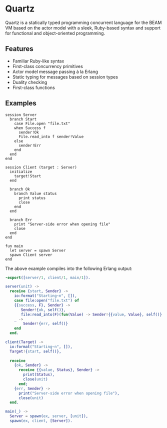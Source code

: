 # Quartz

Quartz is a statically typed programming concurrent language for the BEAM VM based on the actor model with a sleek, Ruby-based syntax and support for functional and object-oriented programming.

## Features

* Familiar Ruby-like syntax
* First-class concurrency primitives
* Actor model message passing à la Erlang
* Static typing for messages based on session types
* Duality checking
* First-class functions

## Examples

```
session Server
  branch Start
    case File.open "file.txt"
    when Success f
      sender!Ok
      File.read_into f sender!Value
    else
      sender!Err
    end
  end
end

session Client (target : Server)
  initialize
    target!Start
  end

  branch Ok
    branch Value status
      print status
      close
    end
  end

  branch Err
    print "Server-side error when opening file"
    close
  end
end

fun main
  let server = spawn Server
  spawn Client server
end
```

The above example compiles into the following Erlang output:

```erlang
-export([server/1, client/1, main/1]).

server(unit) ->
  receive {start, Sender} ->
    io:format("Starting~n", []),
    case file:open("file.txt") of
    {{success, F}, Sender} ->
       Sender!{ok, self()},
       file:read_into(F)(fun(Value) -> Sender!{{value, Value}, self()} end);
    _ ->
        Sender!{err, self()}
    end
  end.

client(Target) ->
  io:format("Starting~n", []),
  Target!{start, self()},
  
  receive
    {ok, Sender} ->
      receive {{value, Status}, Sender} ->
        print(Status),
        close(unit)
      end;
    {err, Sender} ->
      print("Server-side error when opening file"),
      close(unit)
  end.

main(_) ->
  Server = spawn(ex, server, [unit]),
  spawn(ex, client, [Server]).
```

